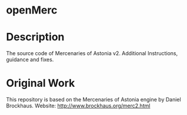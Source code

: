 openMerc
==================================================================================

Description
==================================================================================
The source code of Mercenaries of Astonia v2.
Additional Instructions, guidance and fixes.


Original Work
==================================================================================
This repository is based on the Mercenaries of Astonia engine by Daniel Brockhaus.
Website: http://www.brockhaus.org/merc2.html
